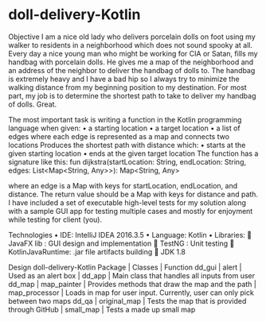 # doll-delivery-Kotlin

Objective
I am a nice old lady who delivers porcelain dolls on foot using my walker to residents in a neighborhood which does not sound spooky at all. Every day a nice young man who might be working for CIA or Satan, fills my handbag with porcelain dolls. He gives me a map of the neighborhood and an address of the neighbor to deliver the handbag of dolls to. The handbag is extremely heavy and I have a bad hip so I always try to minimize the walking distance from my beginning position to my destination. For most part, my job is to determine the shortest path to take to deliver my handbag of dolls. Great.

The most important task is writing a function in the Kotlin programming language when given:
•	a starting location
•	a target location
•	a list of edges where each edge is represented as a map and connects two locations
Produces the shortest path with distance which:
•	starts at the given starting location
•	ends at the given target location
The function has a signature like this:
fun dijkstra(startLocation: String, endLocation: String, edges: List<Map<String, Any>>): Map<String, Any>

where an edge is a Map with keys for startLocation, endLocation, and distance. The return value should be a Map with keys for distance and path. I have included a set of executable high-level tests for my solution along with a sample GUI app for testing multiple cases and mostly for enjoyment while testing for client (you).
 
Technologies 
•	IDE: IntelliJ IDEA 2016.3.5
•	Language: Kotlin
•	Libraries: 
	JavaFX lib       : GUI design and implementation
	TestNG           : Unit testing
	KotlinJavaRuntime: .jar file artifacts building
	JDK 1.8

Design
doll-delivery-Kotlin
Package	| Classes	      | Function
dd_gui	| alert	        | Used as an alert box
        | dd_app	      | Main class that handles all inputs from user
dd_map	| map_painter	  | Provides methods that draw the map and the path
        | map_processor |	Loads in map for user input. Currently, user can only pick between two maps 
dd_qa	  | original_map	| Tests the map that is provided through GitHub
	      | small_map	    | Tests a made up small map
